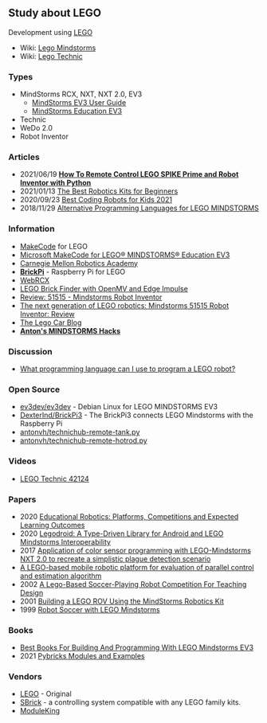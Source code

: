 ##  Study about LEGO
Development using [LEGO](https://www.lego.com/)
- Wiki: [Lego Mindstorms](https://en.wikipedia.org/wiki/Lego_Mindstorms)
- Wiki: [Lego Technic](https://en.wikipedia.org/wiki/Lego_Technic)


### Types
- MindStorms RCX, NXT, NXT 2.0, EV3
    - [MindStorms EV3 User Guide](https://www.lego.com/cdn/cs/set/assets/bltbef4d6ce0f40363c/LMSUser_Guide_LEGO_MINDSTORMS_EV3_11_Tablet_ENUS.pdf)
    - [MindStorms Education EV3](https://le-www-live-s.legocdn.com/sc/media/files/user-guides/ev3/ev3_user_guide_us-ab5d4fc71211c1edc77a7362bab2d88a.pdf?la=en-us)
- Technic
- WeDo 2.0
- Robot Inventor


### Articles
- 2021/06/19 [**How To Remote Control LEGO SPIKE Prime and Robot Inventor with Python**](https://antonsmindstorms.com/2021/06/19/how-to-remote-control-lego-spike-prime-and-robot-inventor-with-python/?fbclid=IwAR1SSq4nC5K1vmOlUYrtYj-DQoX-GyjQyLBn5qYW8UOM69RosnR75PlZ_ZY)
- 2021/01/13 [The Best Robotics Kits for Beginners](https://www.nytimes.com/wirecutter/reviews/best-robotics-kits-for-beginners/)
- 2020/09/23 [Best Coding Robots for Kids 2021](https://www.androidcentral.com/best-coding-robots-kids)
- 2018/11/29 [Alternative Programming Languages for LEGO MINDSTORMS](http://www.legoengineering.com/alternative-programming-languages/)


### Information
- [MakeCode](https://makecode.mindstorms.com/) for LEGO
- [Microsoft MakeCode for LEGO® MINDSTORMS® Education EV3](https://makecode.com/blog/lego/05-15-2018)
- [Carnegie Mellon Robotics Academy](https://www.cmu.edu/roboticsacademy/roboticscurriculum/)
- [**BrickPi**](https://www.dexterindustries.com/brickpi/) - Raspberry Pi for LEGO
- [WebRCX](http://www.sckans.edu/~sireland/lego/webrcx/)
- [LEGO Brick Finder with OpenMV and Edge Impulse](https://www.digikey.com/en/maker/projects/lego-brick-finder-with-openmv-and-edge-impulse/1411a4242d884158ae8f656d5b9b0d53)
- [Review: 51515 - Mindstorms Robot Inventor](https://rebrickable.com/blog/315/review-51515-mindstorms-robot-inventor/)
- [The next generation of LEGO robotics: Mindstorms 51515 Robot Inventor: Review](https://www.brothers-brick.com/2020/10/10/the-next-generation-of-lego-robotics-mindstorms-51515-robot-inventor-review/)
- [The Lego Car Blog](https://thelegocarblog.com/)
- [**Anton's MINDSTORMS Hacks**](https://antonsmindstorms.com/)


### Discussion
- [What programming language can I use to program a LEGO robot?](https://www.quora.com/What-programming-language-can-I-use-to-program-a-LEGO-robot)


### Open Source
- [ev3dev/ev3dev](https://github.com/ev3dev/ev3dev) - Debian Linux for LEGO MINDSTORMS EV3
- [DexterInd/BrickPi3](https://github.com/DexterInd/BrickPi3) - The BrickPi3 connects LEGO Mindstorms with the Raspberry Pi
- [antonvh/technichub-remote-tank.py](https://gist.github.com/antonvh/aca9e9a32aaebe337af3fb1a6f2712aa)
- [antonvh/technichub-remote-hotrod.py](https://gist.github.com/antonvh/88548d95e771043662f038de451e28f2)


### Videos
- [LEGO Technic 42124](https://www.youtube.com/results?search_query=LEGO+Technic+42124)


### Papers
- 2020 [Educational Robotics: Platforms, Competitions and Expected Learning Outcomes](https://ieeexplore.ieee.org/stamp/stamp.jsp?arnumber=9281039)
- 2020 [Legodroid: A Type-Driven Library for Android and LEGO Mindstorms Interoperability](https://www.ncbi.nlm.nih.gov/pmc/articles/PMC7181153/)
- 2017 [Application of color sensor programming with LEGO-Mindstorms NXT 2.0 to recreate a simplistic plague detection scenario](https://revistas.utp.edu.co/index.php/revistaciencia/article/view/15101/10621)
- [A LEGO-based mobile robotic platform for evaluation of parallel control and estimation algorithm](http://uu.diva-portal.org/smash/get/diva2:476433/FULLTEXT01.pdf)
- 2002 [A Lego-Based Soccer-Playing Robot Competition For Teaching Design](https://peer.asee.org/a-lego-soccer-playing-robot-competition-for-teaching-design.pdf)
- 2001 [Building a LEGO ROV Using the MindStorms Robotics Kit](http://www3.mbari.org/archive/education/internship/01interns/01papers/winter.pdf)
- 1999 [Robot Soccer with LEGO Mindstorms](https://link.springer.com/content/pdf/10.1007%2F3-540-48422-1_11.pdf)


### Books
- [Best Books For Building And Programming With LEGO Mindstorms EV3](https://growingupbilingual.com/best-books-building-programming-lego-mindorstoms-ev3/)
- 2021 [Pybricks Modules and Examples](https://docs.pybricks.com/_/downloads/en/latest/pdf/)


### Vendors
- [LEGO](https://www.lego.com/) - Original
- [SBrick](https://sbrick.com/) - a controlling system compatible with any LEGO family kits.
- [ModuleKing](https://mouldkingblock.com/) 

